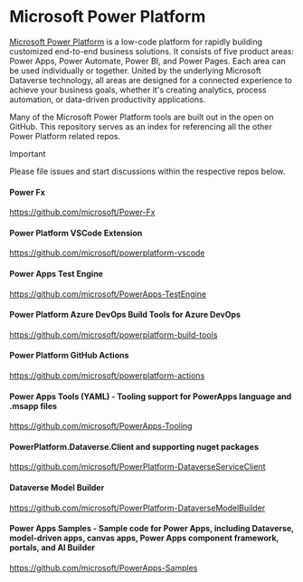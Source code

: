 # Microsoft Power Platform

[Microsoft Power Platform](https://learn.microsoft.com/power-platform/developer/get-started) is a low-code platform for rapidly building customized end-to-end business solutions. It consists of five product areas: Power Apps, Power Automate, Power BI, and Power Pages. Each area can be used individually or together. United by the underlying Microsoft Dataverse technology, all areas are designed for a connected experience to achieve your business goals, whether it's creating analytics, process automation, or data-driven productivity applications.

Many of the Microsoft Power Platform tools are built out in the open on GitHub.  This repository serves as an index for referencing all the other Power Platform related repos.  

> [!IMPORTANT]
> Please file issues and start discussions within the respective repos below.

#### Power Fx

<https://github.com/microsoft/Power-Fx>

#### Power Platform VSCode Extension

<https://github.com/microsoft/powerplatform-vscode>

#### Power Apps Test Engine

<https://github.com/microsoft/PowerApps-TestEngine>

#### Power Platform Azure DevOps Build Tools for Azure DevOps

<https://github.com/microsoft/powerplatform-build-tools>

#### Power Platform GitHub Actions

<https://github.com/microsoft/powerplatform-actions>

#### Power Apps Tools (YAML) - Tooling support for PowerApps language and .msapp files

<https://github.com/microsoft/PowerApps-Tooling>

#### PowerPlatform.Dataverse.Client and supporting nuget packages

<https://github.com/microsoft/PowerPlatform-DataverseServiceClient>

#### Dataverse Model Builder

<https://github.com/microsoft/PowerPlatform-DataverseModelBuilder>

#### Power Apps Samples - Sample code for Power Apps, including Dataverse, model-driven apps, canvas apps, Power Apps component framework, portals, and AI Builder

<https://github.com/microsoft/PowerApps-Samples>
